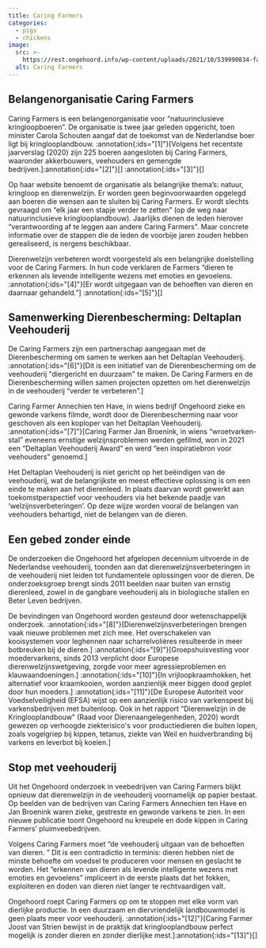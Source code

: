```yaml
---
title: Caring Farmers
categories:
  - pigs
  - chickens
image:
  src: >-
    https://rest.ongehoord.info/wp-content/uploads/2021/10/539990834-fa9c7d8ab65fb978e3ac63de4ddc216a7daf7ae9489c52e3651c88738d5fd61f-d_640.jpg
  alt: Caring Farmers
---
```

## Belangenorganisatie Caring Farmers

Caring Farmers is een belangenorganisatie voor “natuurinclusieve kringloopboeren”. De organisatie is twee jaar geleden opgericht, toen minister Carola Schouten aangaf dat de toekomst van de Nederlandse boer ligt bij kringlooplandbouw. :annotation{:ids="[1]"}[Volgens het recentste jaarverslag (2020) zijn 225 boeren aangesloten bij Caring Farmers, waaronder akkerbouwers, veehouders en gemengde bedrijven.]:annotation{:ids="[2]"}[] :annotation{:ids="[3]"}[]

Op haar website benoemt de organisatie als belangrijke thema’s: natuur, kringloop en dierenwelzijn. Er worden geen beginvoorwaarden opgelegd aan boeren die wensen aan te sluiten bij Caring Farmers. Er wordt slechts gevraagd om “elk jaar een stapje verder te zetten” (op de weg naar natuurinclusieve kringlooplandbouw). Jaarlijks dienen de leden hierover “verantwoording af te leggen aan andere Caring Farmers”. Maar concrete informatie over de stappen die de leden de voorbije jaren zouden hebben gerealiseerd, is nergens beschikbaar.

Dierenwelzijn verbeteren wordt voorgesteld als een belangrijke doelstelling voor de Caring Farmers. In hun code verklaren de Farmers “dieren te erkennen als levende intelligente wezens met emoties en gevoelens. :annotation{:ids="[4]"}[Er wordt uitgegaan van de behoeften van dieren en daarnaar gehandeld.”] :annotation{:ids="[5]"}[]

## Samenwerking Dierenbescherming: Deltaplan Veehouderij

De Caring Farmers zijn een partnerschap aangegaan met de Dierenbescherming om samen te werken aan het Deltaplan Veehouderij. :annotation{:ids="[6]"}[Dit is een initiatief van de Dierenbescherming om de veehouderij "diergericht en duurzaam" te maken. De Caring Farmers en de Dierenbescherming willen samen projecten opzetten om het dierenwelzijn in de veehouderij “verder te verbeteren”.]

Caring Farmer Annechien ten Have, in wiens bedrijf Ongehoord zieke en gewonde varkens filmde, wordt door de Dierenbescherming naar voor geschoven als een koploper van het Deltaplan Veehouderij. :annotation{:ids="[7]"}[Caring Farmer Jan Broenink, in wiens “wroetvarken-stal” eveneens ernstige welzijnsproblemen werden gefilmd, won in 2021 een “Deltaplan Veehouderij Award” en werd “een inspiratiebron voor veehouders” genoemd.]

Het Deltaplan Veehouderij is niet gericht op het beëindigen van de veehouderij, wat de belangrijkste en meest effectieve oplossing is om een einde te maken aan het dierenleed. In plaats daarvan wordt gewerkt aan toekomstperspectief voor veehouders via het bekende paadje van ‘welzijnsverbeteringen’. Op deze wijze worden vooral de belangen van veehouders behartigd, niet de belangen van de dieren.

## Een gebed zonder einde

De onderzoeken die Ongehoord het afgelopen decennium uitvoerde in de Nederlandse veehouderij, toonden aan dat dierenwelzijnsverbeteringen in de veehouderij niet leiden tot fundamentele oplossingen voor de dieren. De onderzoeksgroep brengt sinds 2011 beelden naar buiten van ernstig dierenleed, zowel in de gangbare veehouderij als in biologische stallen en Beter Leven bedrijven.

De bevindingen van Ongehoord worden gesteund door wetenschappelijk onderzoek. :annotation{:ids="[8]"}[Dierenwelzijnsverbeteringen brengen vaak nieuwe problemen met zich mee. Het overschakelen van kooisystemen voor leghennen naar scharrelvolières resulteerde in meer botbreuken bij de dieren.] :annotation{:ids="[9]"}[Groepshuisvesting voor moedervarkens, sinds 2013 verplicht door Europese dierenwelzijnswetgeving, zorgde voor meer agressieproblemen en klauwaandoeningen.] :annotation{:ids="[10]"}[In vrijloopkraamhokken, het alternatief voor kraamkooien, worden aanzienlijk meer biggen dood geplet door hun moeders.] :annotation{:ids="[11]"}[De Europese Autoriteit voor Voedselveiligheid (EFSA) wijst op een aanzienlijk risico van varkenspest bij varkensbedrijven met buitenloop. Ook in het rapport “Dierenwelzijn in de Kringlooplandbouw” (Raad voor Dierenaangelegenheden, 2020) wordt gewezen op verhoogde ziekterisico's voor productiedieren die buiten lopen, zoals vogelgriep bij kippen, tetanus, ziekte van Weil en huidverbranding bij varkens en leverbot bij koeien.]

## Stop met veehouderij

Uit het Ongehoord onderzoek in veebedrijven van Caring Farmers blijkt opnieuw dat dierenwelzijn in de veehouderij voornamelijk op papier bestaat. Op beelden van de bedrijven van Caring Farmers Annechien ten Have en Jan Broenink waren zieke, gestreste en gewonde varkens te zien. In een nieuwe publicatie toont Ongehoord nu kreupele en dode kippen in Caring Farmers’ pluimveebedrijven.

Volgens Caring Farmers moet “de veehouderij uitgaan van de behoeften van dieren. ” Dit is een contradictio in terminis: dieren hebben niet de minste behoefte om voedsel te produceren voor mensen en geslacht te worden. Het “erkennen van dieren als levende intelligente wezens met emoties en gevoelens” impliceert in de eerste plaats dat het fokken, exploiteren en doden van dieren niet langer te rechtvaardigen valt.

Ongehoord roept Caring Farmers op om te stoppen met elke vorm van dierlijke productie. In een duurzaam en diervriendelijk landbouwmodel is geen plaats meer voor veehouderij. :annotation{:ids="[12]"}[Caring Farmer Joost van Strien bewijst in de praktijk dat kringlooplandbouw perfect mogelijk is zonder dieren en zonder dierlijke mest.]:annotation{:ids="[13]"}[]